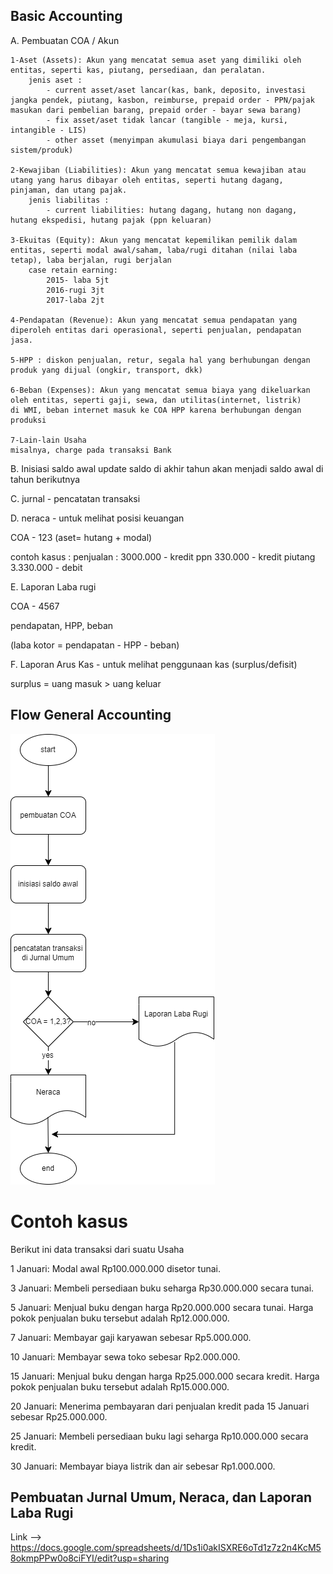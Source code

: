 ## Basic Accounting
A. Pembuatan COA / Akun

    1-Aset (Assets): Akun yang mencatat semua aset yang dimiliki oleh entitas, seperti kas, piutang, persediaan, dan peralatan.
        jenis aset : 
            - current asset/aset lancar(kas, bank, deposito, investasi jangka pendek, piutang, kasbon, reimburse, prepaid order - PPN/pajak masukan dari pembelian barang, prepaid order - bayar sewa barang)
            - fix asset/aset tidak lancar (tangible - meja, kursi, intangible - LIS)
            - other asset (menyimpan akumulasi biaya dari pengembangan sistem/produk) 

    2-Kewajiban (Liabilities): Akun yang mencatat semua kewajiban atau utang yang harus dibayar oleh entitas, seperti hutang dagang, pinjaman, dan utang pajak.
        jenis liabilitas : 
            - current liabilities: hutang dagang, hutang non dagang, hutang ekspedisi, hutang pajak (ppn keluaran)

    3-Ekuitas (Equity): Akun yang mencatat kepemilikan pemilik dalam entitas, seperti modal awal/saham, laba/rugi ditahan (nilai laba tetap), laba berjalan, rugi berjalan
        case retain earning:
            2015- laba 5jt
            2016-rugi 3jt
            2017-laba 2jt

    4-Pendapatan (Revenue): Akun yang mencatat semua pendapatan yang diperoleh entitas dari operasional, seperti penjualan, pendapatan jasa.

    5-HPP : diskon penjualan, retur, segala hal yang berhubungan dengan produk yang dijual (ongkir, transport, dkk)

    6-Beban (Expenses): Akun yang mencatat semua biaya yang dikeluarkan oleh entitas, seperti gaji, sewa, dan utilitas(internet, listrik)
    di WMI, beban internet masuk ke COA HPP karena berhubungan dengan produksi

    7-Lain-lain Usaha
    misalnya, charge pada transaksi Bank


B. Inisiasi saldo awal
update saldo di akhir tahun akan menjadi saldo awal di tahun berikutnya

C. jurnal - pencatatan transaksi

D. neraca - untuk melihat posisi keuangan  

COA - 123
(aset= hutang + modal)

 contoh kasus :
                penjualan : 3000.000 - kredit
                ppn 330.000 - kredit
                piutang 3.330.000 - debit

E. Laporan Laba rugi 

COA - 4567

pendapatan, HPP, beban

(laba kotor = pendapatan - HPP - beban)

F. Laporan Arus Kas - untuk melihat penggunaan kas (surplus/defisit)

surplus = uang masuk > uang keluar


## Flow General Accounting
![Logo](flow-transparant.png)


# Contoh kasus
Berikut ini data transaksi dari suatu Usaha

1 Januari: Modal awal Rp100.000.000 disetor tunai.

3 Januari: Membeli persediaan buku seharga Rp30.000.000 secara tunai.

5 Januari: Menjual buku dengan harga Rp20.000.000 secara tunai. Harga pokok penjualan buku tersebut adalah Rp12.000.000.

7 Januari: Membayar gaji karyawan sebesar Rp5.000.000.

10 Januari: Membayar sewa toko sebesar Rp2.000.000.

15 Januari: Menjual buku dengan harga Rp25.000.000 secara kredit. Harga pokok penjualan buku tersebut adalah Rp15.000.000.

20 Januari: Menerima pembayaran dari penjualan kredit pada 15 Januari sebesar Rp25.000.000.

25 Januari: Membeli persediaan buku lagi seharga Rp10.000.000 secara kredit.

30 Januari: Membayar biaya listrik dan air sebesar Rp1.000.000.

## Pembuatan Jurnal Umum, Neraca, dan Laporan Laba Rugi
Link --> https://docs.google.com/spreadsheets/d/1Ds1i0akISXRE6oTd1z7z2n4KcM58okmpPPw0o8ciFYI/edit?usp=sharing
